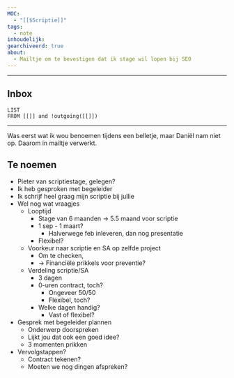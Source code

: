 ```yaml
---
MOC:
  - "[[$Scriptie]]"
tags:
  - note
inhoudelijk:
gearchiveerd: true
about:
  - Mailtje om te bevestigen dat ik stage wil lopen bij SEO
---
```

---
## Inbox
```dataview
LIST
FROM [[]] and !outgoing([[]])
```
---

Was eerst wat ik wou benoemen tijdens een belletje, maar Daniël nam niet op. Daarom in mailtje verwerkt.
## Te noemen

- Pieter van scriptiestage, gelegen?
- Ik heb gesproken met begeleider
- Ik schrijf heel graag mijn scriptie bij jullie
- Wel nog wat vraagjes
	- Looptijd
		- Stage van 6 maanden -> 5.5 maand voor scriptie
		- 1 sep - 1 maart?
			- Halverwege feb inleveren, dan nog presentatie
		- Flexibel?
	- Voorkeur naar scriptie en SA op zelfde project
		- Om te checken,
		- -> Financiële prikkels voor preventie?
	- Verdeling scriptie/SA
		- 3 dagen
		- 0-uren contract, toch?
			- Ongeveer 50/50
			- Flexibel, toch?
		- Welke dagen handig?
			- Vast of flexibel?
- Gesprek met begeleider plannen
	- Onderwerp doorspreken
	- Lijkt jou dat ook een goed idee?
	- 3 momenten prikken
- Vervolgstappen?
	- Contract tekenen?
	- Moeten we nog dingen afspreken?